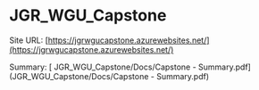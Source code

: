# JGR_WGU_Capstone

Site URL: [https://jgrwgucapstone.azurewebsites.net/](https://jgrwgucapstone.azurewebsites.net/)

Summary: [ JGR_WGU_Capstone/Docs/Capstone - Summary.pdf](JGR_WGU_Capstone/Docs/Capstone - Summary.pdf)
